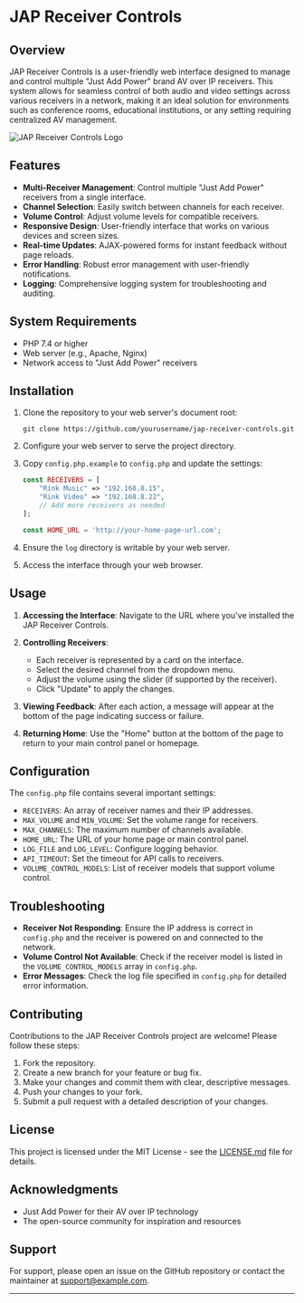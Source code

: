 # JAP Receiver Controls

## Overview

JAP Receiver Controls is a user-friendly web interface designed to manage and control multiple "Just Add Power" brand AV over IP receivers. This system allows for seamless control of both audio and video settings across various receivers in a network, making it an ideal solution for environments such as conference rooms, educational institutions, or any setting requiring centralized AV management.

![JAP Receiver Controls Logo](AV.png)

## Features

- **Multi-Receiver Management**: Control multiple "Just Add Power" receivers from a single interface.
- **Channel Selection**: Easily switch between channels for each receiver.
- **Volume Control**: Adjust volume levels for compatible receivers.
- **Responsive Design**: User-friendly interface that works on various devices and screen sizes.
- **Real-time Updates**: AJAX-powered forms for instant feedback without page reloads.
- **Error Handling**: Robust error management with user-friendly notifications.
- **Logging**: Comprehensive logging system for troubleshooting and auditing.

## System Requirements

- PHP 7.4 or higher
- Web server (e.g., Apache, Nginx)
- Network access to "Just Add Power" receivers

## Installation

1. Clone the repository to your web server's document root:
   ```
   git clone https://github.com/yourusername/jap-receiver-controls.git
   ```

2. Configure your web server to serve the project directory.

3. Copy `config.php.example` to `config.php` and update the settings:
   ```php
   const RECEIVERS = [
       "Rink Music" => "192.168.8.15",
       "Rink Video" => "192.168.8.22",
       // Add more receivers as needed
   ];

   const HOME_URL = 'http://your-home-page-url.com';
   ```

4. Ensure the `log` directory is writable by your web server.

5. Access the interface through your web browser.

## Usage

1. **Accessing the Interface**: Navigate to the URL where you've installed the JAP Receiver Controls.

2. **Controlling Receivers**: 
   - Each receiver is represented by a card on the interface.
   - Select the desired channel from the dropdown menu.
   - Adjust the volume using the slider (if supported by the receiver).
   - Click "Update" to apply the changes.

3. **Viewing Feedback**: After each action, a message will appear at the bottom of the page indicating success or failure.

4. **Returning Home**: Use the "Home" button at the bottom of the page to return to your main control panel or homepage.

## Configuration

The `config.php` file contains several important settings:

- `RECEIVERS`: An array of receiver names and their IP addresses.
- `MAX_VOLUME` and `MIN_VOLUME`: Set the volume range for receivers.
- `MAX_CHANNELS`: The maximum number of channels available.
- `HOME_URL`: The URL of your home page or main control panel.
- `LOG_FILE` and `LOG_LEVEL`: Configure logging behavior.
- `API_TIMEOUT`: Set the timeout for API calls to receivers.
- `VOLUME_CONTROL_MODELS`: List of receiver models that support volume control.

## Troubleshooting

- **Receiver Not Responding**: Ensure the IP address is correct in `config.php` and the receiver is powered on and connected to the network.
- **Volume Control Not Available**: Check if the receiver model is listed in the `VOLUME_CONTROL_MODELS` array in `config.php`.
- **Error Messages**: Check the log file specified in `config.php` for detailed error information.

## Contributing

Contributions to the JAP Receiver Controls project are welcome! Please follow these steps:

1. Fork the repository.
2. Create a new branch for your feature or bug fix.
3. Make your changes and commit them with clear, descriptive messages.
4. Push your changes to your fork.
5. Submit a pull request with a detailed description of your changes.

## License

This project is licensed under the MIT License - see the [LICENSE.md](LICENSE.md) file for details.

## Acknowledgments

- Just Add Power for their AV over IP technology
- The open-source community for inspiration and resources

## Support

For support, please open an issue on the GitHub repository or contact the maintainer at support@example.com.

---

